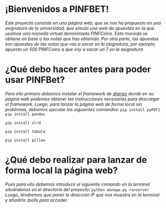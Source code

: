 # ¡Bienvenidos a PINFBET!
_Este proyecto consiste en una página web, que se nos ha propuesto en una asignatura de la universidad, que simula una web de apuestas en la que usamos una moneda virtual denominada PINFCoins. Esta moneda se obtiene en base a las notas que has obtenido. Por otra parte, las apuestas son apuestas de las notas que vas a sacar en la asignatura, por ejemplo, apuesto un 500 PINFCoins a que voy a sacar un 7 en la asignatura._

# ¿Qué debo hacer antes para poder usar PINFBet?
_Para ello primero debemos instalar el framework de [django](https://www.djangoproject.com/download) donde en su página web podemos obtener las instrucciones necesarias para descargar el framework._
_Luego, para lanzar la página web de forma local sin problrmas, debemos ejecutar los siguientes comandos:_
  ``
  pip install pyPDF2
  ``
  ``
  pip install pandas
  ``
  
  ``
  pip install xlrd
  ``
  
  ``
  pip install tabula
  ``
  
  ``
  pip install pillow
  ``
  
# ¿Qué debo realizar para lanzar de forma local la página web?
_Pues para ello debemos introducir el siguiente comando en la terminal situándonos en el directorio del proyecto:_
``
python manage.py runserver
``
_Luego, tendremos que poner la dirección IP que nos muestra en la terminal y añadirle /polls para acceder._


